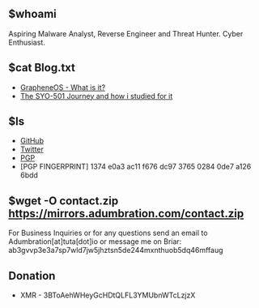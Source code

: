## $whoami

Aspiring Malware Analyst, Reverse Engineer and Threat Hunter. Cyber Enthusiast.
## $cat Blog.txt
* [GrapheneOS - What is it?](https://telegra.ph/GrapheneOS---What-is-it-03-24)
* [The SYO-501 Journey and how i studied for it](https://telegra.ph/The-SYO-501-Journey-and-how-i-studied-for-it-03-23)

## $ls 
* [GitHub](https://github.com/Adumbrati0n)
* [Twitter](https://twitter.com/ADUMBRATION_)
* [PGP](https://keys.openpgp.org/vks/v1/by-fingerprint/1374E0A3AC11F676DC97376502840DE7A1266BDD) 
* [PGP FINGERPRINT] 1374 e0a3 ac11 f676 dc97 3765 0284 0de7 a126 6bdd

## $wget -O contact.zip https://mirrors.adumbration.com/contact.zip

For Business Inquiries or for any questions send an email to Adumbration[at]tuta[dot]io 
or message me on Briar: ab3gvvp3e3a7sp7wld7jw5jhztsn5de244mxnthuob5dq46mffaug

## Donation
* XMR - 3BToAehWHeyGcHDtQLFL3YMUbnWTcLzjzX

